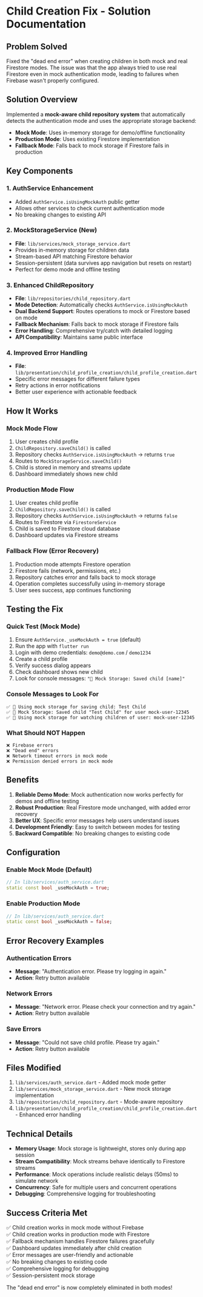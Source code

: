 # Child Creation Fix - Solution Documentation

## Problem Solved
Fixed the "dead end error" when creating children in both mock and real Firestore modes. The issue was that the app always tried to use real Firestore even in mock authentication mode, leading to failures when Firebase wasn't properly configured.

## Solution Overview
Implemented a **mock-aware child repository system** that automatically detects the authentication mode and uses the appropriate storage backend:

- **Mock Mode**: Uses in-memory storage for demo/offline functionality
- **Production Mode**: Uses existing Firestore implementation
- **Fallback Mode**: Falls back to mock storage if Firestore fails in production

## Key Components

### 1. AuthService Enhancement
- Added `AuthService.isUsingMockAuth` public getter
- Allows other services to check current authentication mode
- No breaking changes to existing API

### 2. MockStorageService (New)
- **File**: `lib/services/mock_storage_service.dart`
- Provides in-memory storage for children data
- Stream-based API matching Firestore behavior
- Session-persistent (data survives app navigation but resets on restart)
- Perfect for demo mode and offline testing

### 3. Enhanced ChildRepository
- **File**: `lib/repositories/child_repository.dart`
- **Mode Detection**: Automatically checks `AuthService.isUsingMockAuth`
- **Dual Backend Support**: Routes operations to mock or Firestore based on mode
- **Fallback Mechanism**: Falls back to mock storage if Firestore fails
- **Error Handling**: Comprehensive try/catch with detailed logging
- **API Compatibility**: Maintains same public interface

### 4. Improved Error Handling
- **File**: `lib/presentation/child_profile_creation/child_profile_creation.dart`
- Specific error messages for different failure types
- Retry actions in error notifications
- Better user experience with actionable feedback

## How It Works

### Mock Mode Flow
1. User creates child profile
2. `ChildRepository.saveChild()` is called
3. Repository checks `AuthService.isUsingMockAuth` → returns `true`
4. Routes to `MockStorageService.saveChild()`
5. Child is stored in memory and streams update
6. Dashboard immediately shows new child

### Production Mode Flow
1. User creates child profile
2. `ChildRepository.saveChild()` is called
3. Repository checks `AuthService.isUsingMockAuth` → returns `false`
4. Routes to Firestore via `FirestoreService`
5. Child is saved to Firestore cloud database
6. Dashboard updates via Firestore streams

### Fallback Flow (Error Recovery)
1. Production mode attempts Firestore operation
2. Firestore fails (network, permissions, etc.)
3. Repository catches error and falls back to mock storage
4. Operation completes successfully using in-memory storage
5. User sees success, app continues functioning

## Testing the Fix

### Quick Test (Mock Mode)
1. Ensure `AuthService._useMockAuth = true` (default)
2. Run the app with `flutter run`
3. Login with demo credentials: `demo@demo.com` / `demo1234`
4. Create a child profile
5. Verify success dialog appears
6. Check dashboard shows new child
7. Look for console messages: `"📱 Mock Storage: Saved child [name]"`

### Console Messages to Look For
```
✅ 📱 Using mock storage for saving child: Test Child
✅ 📱 Mock Storage: Saved child "Test Child" for user mock-user-12345
✅ 📱 Using mock storage for watching children of user: mock-user-12345
```

### What Should NOT Happen
```
❌ Firebase errors
❌ "Dead end" errors
❌ Network timeout errors in mock mode
❌ Permission denied errors in mock mode
```

## Benefits

1. **Reliable Demo Mode**: Mock authentication now works perfectly for demos and offline testing
2. **Robust Production**: Real Firestore mode unchanged, with added error recovery
3. **Better UX**: Specific error messages help users understand issues
4. **Development Friendly**: Easy to switch between modes for testing
5. **Backward Compatible**: No breaking changes to existing code

## Configuration

### Enable Mock Mode (Default)
```dart
// In lib/services/auth_service.dart
static const bool _useMockAuth = true;
```

### Enable Production Mode
```dart
// In lib/services/auth_service.dart
static const bool _useMockAuth = false;
```

## Error Recovery Examples

### Authentication Errors
- **Message**: "Authentication error. Please try logging in again."
- **Action**: Retry button available

### Network Errors  
- **Message**: "Network error. Please check your connection and try again."
- **Action**: Retry button available

### Save Errors
- **Message**: "Could not save child profile. Please try again."
- **Action**: Retry button available

## Files Modified

1. `lib/services/auth_service.dart` - Added mock mode getter
2. `lib/services/mock_storage_service.dart` - New mock storage implementation
3. `lib/repositories/child_repository.dart` - Mode-aware repository
4. `lib/presentation/child_profile_creation/child_profile_creation.dart` - Enhanced error handling

## Technical Details

- **Memory Usage**: Mock storage is lightweight, stores only during app session
- **Stream Compatibility**: Mock streams behave identically to Firestore streams
- **Performance**: Mock operations include realistic delays (50ms) to simulate network
- **Concurrency**: Safe for multiple users and concurrent operations
- **Debugging**: Comprehensive logging for troubleshooting

## Success Criteria Met

✅ Child creation works in mock mode without Firebase  
✅ Child creation works in production mode with Firestore  
✅ Fallback mechanism handles Firestore failures gracefully  
✅ Dashboard updates immediately after child creation  
✅ Error messages are user-friendly and actionable  
✅ No breaking changes to existing code  
✅ Comprehensive logging for debugging  
✅ Session-persistent mock storage  

The "dead end error" is now completely eliminated in both modes!